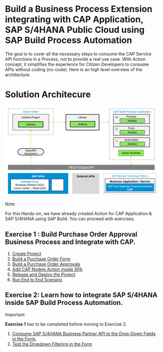 # Build a Business Process Extension integrating with CAP Application, SAP S/4HANA Public Cloud using SAP Build Process Automation

The goal is to cover all the necessary steps to consume the CAP Service API functions in a Process, not to provide a real use case. With Action concept, it simplifies the experience for Citizen Developers to consume APIs without coding (no-code). Here is an high level overview of the architecture.

# Solution Architecure

![](./images/arch.png)

> [!Note]
> For this Hands-on, we have already created Action for CAP Application & SAP S/4HANA using SAP Build. You can proceed with exercises.


## Exercise 1 : Build Purchase Order Approval Business Process and Integrate with CAP.

1. [Create Project](./createprocess/README.md)
2. [Build a Purchase Order Form](./form/README.md)
3. [Build a Purchase Order Approvals](./approval/README.md)
4. [Add CAP Nodejs Action inside SPA](./action/README.md)
5. [Release and Deploy the Project](./deploy/README.md)
6. [Run End to End Scenario](./e2e/README.md)

##  Exercise 2: Learn how to integrate SAP S/4HANA inside SAP Build Process Automation.

> [!Important]  
> **Exercise 1** has to be completed before moving to Exercise 2.

1. [Consume SAP S/4HANA Business Partner API to the Drop-Down Fields in the Form.](./s4hana/README.md)
2. [Test the Dropdown Filtering in the Form](./s4hane2e/README.md)
